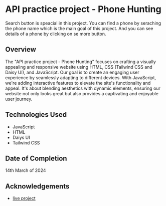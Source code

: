 # API practice project - Phone Hunting
Search button is speacial in this project. You can find a phone by seraching the phone name which is the main goal of this project. And you can see details of a phone by clicking on se more button. 

## Overview
The "API practice project - Phone Hunting" focuses on crafting a visually appealing and responsive website using HTML, CSS (Tailwind CSS and Daisy UI), and JavaScript. Our goal is to create an engaging user experience by seamlessly adapting to different devices. With JavaScript, we're adding interactive features to elevate the site's functionality and appeal. It's about blending aesthetics with dynamic elements, ensuring our website not only looks great but also provides a captivating and enjoyable user journey.
## Technologies Used
- JavaScript
- HTML
- Daiys UI
- Tailwind CSS

## Date of Completion
14th March of 2024

## Acknowledgements

 - [live project](https://hrhabib07.github.io/hunting-phone/)
 

